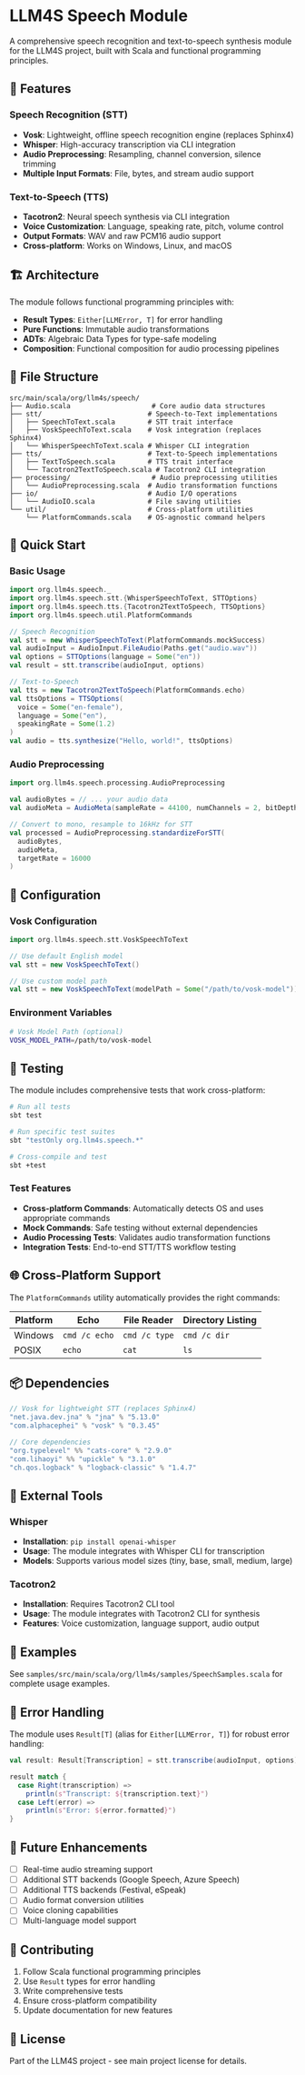 # LLM4S Speech Module

A comprehensive speech recognition and text-to-speech synthesis module for the LLM4S project, built with Scala and functional programming principles.

## 🎯 Features

### Speech Recognition (STT)
- **Vosk**: Lightweight, offline speech recognition engine (replaces Sphinx4)
- **Whisper**: High-accuracy transcription via CLI integration
- **Audio Preprocessing**: Resampling, channel conversion, silence trimming
- **Multiple Input Formats**: File, bytes, and stream audio support

### Text-to-Speech (TTS)
- **Tacotron2**: Neural speech synthesis via CLI integration
- **Voice Customization**: Language, speaking rate, pitch, volume control
- **Output Formats**: WAV and raw PCM16 audio support
- **Cross-platform**: Works on Windows, Linux, and macOS

## 🏗️ Architecture

The module follows functional programming principles with:
- **Result Types**: `Either[LLMError, T]` for error handling
- **Pure Functions**: Immutable audio transformations
- **ADTs**: Algebraic Data Types for type-safe modeling
- **Composition**: Functional composition for audio processing pipelines

## 📁 File Structure

```
src/main/scala/org/llm4s/speech/
├── Audio.scala                    # Core audio data structures
├── stt/                          # Speech-to-Text implementations
│   ├── SpeechToText.scala        # STT trait interface
│   ├── VoskSpeechToText.scala    # Vosk integration (replaces Sphinx4)
│   └── WhisperSpeechToText.scala # Whisper CLI integration
├── tts/                          # Text-to-Speech implementations
│   ├── TextToSpeech.scala        # TTS trait interface
│   └── Tacotron2TextToSpeech.scala # Tacotron2 CLI integration
├── processing/                    # Audio preprocessing utilities
│   └── AudioPreprocessing.scala  # Audio transformation functions
├── io/                           # Audio I/O operations
│   └── AudioIO.scala             # File saving utilities
└── util/                         # Cross-platform utilities
    └── PlatformCommands.scala    # OS-agnostic command helpers
```

## 🚀 Quick Start

### Basic Usage

```scala
import org.llm4s.speech._
import org.llm4s.speech.stt.{WhisperSpeechToText, STTOptions}
import org.llm4s.speech.tts.{Tacotron2TextToSpeech, TTSOptions}
import org.llm4s.speech.util.PlatformCommands

// Speech Recognition
val stt = new WhisperSpeechToText(PlatformCommands.mockSuccess)
val audioInput = AudioInput.FileAudio(Paths.get("audio.wav"))
val options = STTOptions(language = Some("en"))
val result = stt.transcribe(audioInput, options)

// Text-to-Speech
val tts = new Tacotron2TextToSpeech(PlatformCommands.echo)
val ttsOptions = TTSOptions(
  voice = Some("en-female"),
  language = Some("en"),
  speakingRate = Some(1.2)
)
val audio = tts.synthesize("Hello, world!", ttsOptions)
```

### Audio Preprocessing

```scala
import org.llm4s.speech.processing.AudioPreprocessing

val audioBytes = // ... your audio data
val audioMeta = AudioMeta(sampleRate = 44100, numChannels = 2, bitDepth = 16)

// Convert to mono, resample to 16kHz for STT
val processed = AudioPreprocessing.standardizeForSTT(
  audioBytes, 
  audioMeta, 
  targetRate = 16000
)
```

## 🔧 Configuration

### Vosk Configuration

```scala
import org.llm4s.speech.stt.VoskSpeechToText

// Use default English model
val stt = new VoskSpeechToText()

// Use custom model path
val stt = new VoskSpeechToText(modelPath = Some("/path/to/vosk-model"))
```

### Environment Variables

```bash
# Vosk Model Path (optional)
VOSK_MODEL_PATH=/path/to/vosk-model
```

## 🧪 Testing

The module includes comprehensive tests that work cross-platform:

```bash
# Run all tests
sbt test

# Run specific test suites
sbt "testOnly org.llm4s.speech.*"

# Cross-compile and test
sbt +test
```

### Test Features
- **Cross-platform Commands**: Automatically detects OS and uses appropriate commands
- **Mock Commands**: Safe testing without external dependencies
- **Audio Processing Tests**: Validates audio transformation functions
- **Integration Tests**: End-to-end STT/TTS workflow testing

## 🌐 Cross-Platform Support

The `PlatformCommands` utility automatically provides the right commands:

| Platform | Echo | File Reader | Directory Listing |
|----------|------|-------------|-------------------|
| Windows  | `cmd /c echo` | `cmd /c type` | `cmd /c dir` |
| POSIX    | `echo` | `cat` | `ls` |

## 📦 Dependencies

```scala
// Vosk for lightweight STT (replaces Sphinx4)
"net.java.dev.jna" % "jna" % "5.13.0"
"com.alphacephei" % "vosk" % "0.3.45"

// Core dependencies
"org.typelevel" %% "cats-core" % "2.9.0"
"com.lihaoyi" %% "upickle" % "3.1.0"
"ch.qos.logback" % "logback-classic" % "1.4.7"
```

## 🔌 External Tools

### Whisper
- **Installation**: `pip install openai-whisper`
- **Usage**: The module integrates with Whisper CLI for transcription
- **Models**: Supports various model sizes (tiny, base, small, medium, large)

### Tacotron2
- **Installation**: Requires Tacotron2 CLI tool
- **Usage**: The module integrates with Tacotron2 CLI for synthesis
- **Features**: Voice customization, language support, audio output

## 📝 Examples

See `samples/src/main/scala/org/llm4s/samples/SpeechSamples.scala` for complete usage examples.

## 🚨 Error Handling

The module uses `Result[T]` (alias for `Either[LLMError, T]`) for robust error handling:

```scala
val result: Result[Transcription] = stt.transcribe(audioInput, options)

result match {
  case Right(transcription) => 
    println(s"Transcript: ${transcription.text}")
  case Left(error) => 
    println(s"Error: ${error.formatted}")
}
```

## 🔮 Future Enhancements

- [ ] Real-time audio streaming support
- [ ] Additional STT backends (Google Speech, Azure Speech)
- [ ] Additional TTS backends (Festival, eSpeak)
- [ ] Audio format conversion utilities
- [ ] Voice cloning capabilities
- [ ] Multi-language model support

## 🤝 Contributing

1. Follow Scala functional programming principles
2. Use `Result` types for error handling
3. Write comprehensive tests
4. Ensure cross-platform compatibility
5. Update documentation for new features

## 📄 License

Part of the LLM4S project - see main project license for details.


